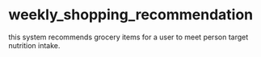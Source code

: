 # weekly_shopping_recommendation
this system recommends grocery items for a user to meet person target nutrition intake.
